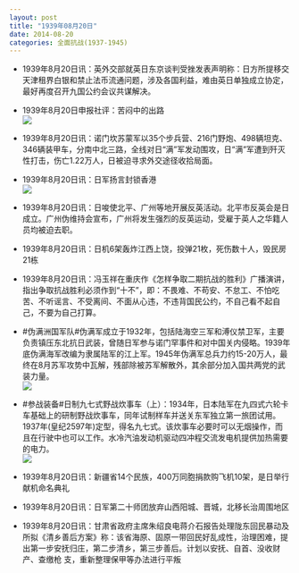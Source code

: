 ```yaml
---
layout: post
title: "1939年08月20日"
date: 2014-08-20
categories: 全面抗战(1937-1945)
---
```


<meta name="referrer" content="no-referrer" />

- 1939年8月20日讯：英外交部就英日东京谈判受挫发表声明称：日方所提移交天津租界白银和禁止法币流通问题，涉及各国利益，难由英日单独成立协定，最好再度召开九国公约会议共谋解决。 

- 1939年8月20日申报社评：苦闷中的出路 <br/><img src="https://ww1.sinaimg.cn/large/aca367d8jw1ejjf0ud8ezj20uy0yoqsm.jpg" />

- 1939年8月20日讯：诺门坎苏蒙军以35个步兵营、216门野炮、498辆坦克、346辆装甲车，分南中北三路，全线对日“满”军发动围攻，日“满”军遭到歼灭性打击，伤亡1.22万人，日被迫寻求外交途径收拾局面。 

- 1939年8月20日讯：日军扬言封锁香港 <br/><img src="https://ww3.sinaimg.cn/large/aca367d8jw1ejjdaf5nj8j209e0y0gsw.jpg" />

- 1939年8月20日讯：日唆使北平、广州等地开展反英活动。北平市反英会是日成立。广州伪维持会宣布，广州将发生强烈的反英运动，受雇于英人之华籍人员均被迫去职。 

- 1939年8月20日讯：日机6架轰炸江西上饶，投弹21枚，死伤数十人，毁民房21栋 

- 1939年8月20日讯：冯玉祥在重庆作《怎样争取二期抗战的胜利》广播演讲，指出争取抗战胜利必须作到“十不”，即：不畏难、不苟安、不怠工、不怕吃苦、不听谣言、不受离间、不面从心违，不违背国民公约，不自己看不起自己，不要为自己打算。 

- #伪满洲国军队#伪满军成立于1932年，包括陆海空三军和溥仪禁卫军，主要负责镇压东北抗日武装，曾随日军参与诺门罕事件和对中国关内侵略。1939年底伪满海军改编为隶属陆军的江上军。1945年伪满军总兵力约15-20万人，最终在8月苏军攻势中瓦解，残部除被苏军解散外，其余部分加入国共两党的武装力量。 <br/><img src="https://ww3.sinaimg.cn/large/aca367d8jw1ejix4fx5d5j20ay0jpgp5.jpg" />

- #参战装备#日制九七式野战炊事车（上）：1934年，日本陆军在九四式六轮卡车基础上的研制野战炊事车，同年试制样车并送关东军独立第一旅团试用。1937年(皇纪2597年)定型，得名九七式。该炊事车必要时可以无烟操作，而且在行驶中也可以工作。水冷汽油发动机驱动四冲程交流发电机提供加热需要的电力。 <br/><img src="https://ww3.sinaimg.cn/large/aca367d8jw1ejive5ufc6j20g20ljgqh.jpg" />

- 1939年8月20日讯：新疆省14个民族，400万同胞捐款购飞机10架，是日举行献机命名典礼 

- 1939年8月20日讯：日军第二十师团放弃山西阳城、晋城，北移长治周围地区 

- 1939年8月20日讯：甘肃省政府主席朱绍良电蒋介石报告处理陇东回民暴动及所拟《清乡善后方案》称：该省海原、固原一带回民好乱成性，治理困难，提出第一步安抚归庄，第二步清乡，第三步善后。计划以安抚、自首、没收财产、查缴枪 支，重新整理保甲等办法进行平叛 

